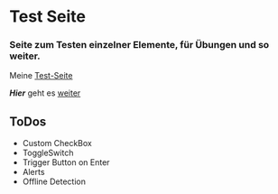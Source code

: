 # Test Seite

### Seite zum Testen einzelner Elemente, für Übungen und so weiter.
Meine [Test-Seite](https://andreas-dora.github.io/test_seite/)


***Hier*** geht es [weiter](https://www.w3schools.com/css/css_rwd_grid.asp)

## ToDos
- Custom CheckBox
- ToggleSwitch
- Trigger Button on Enter
- Alerts
- Offline Detection